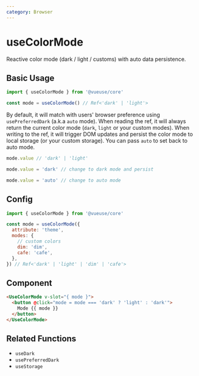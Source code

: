 ```yaml
---
category: Browser
---
```


# useColorMode

Reactive color mode (dark / light / customs) with auto data persistence.

## Basic Usage

```js
import { useColorMode } from '@vueuse/core'

const mode = useColorMode() // Ref<'dark' | 'light'>
```

By default, it will match with users' browser preference using `usePreferredDark` (a.k.a `auto` mode). When reading the ref, it will always return the current color mode (`dark`, `light` or your custom modes). When writing to the ref, it will trigger DOM updates and persist the color mode to local storage (or your custom storage). You can pass `auto` to set back to auto mode.

```ts
mode.value // 'dark' | 'light'

mode.value = 'dark' // change to dark mode and persist

mode.value = 'auto' // change to auto mode
```

## Config

```js
import { useColorMode } from '@vueuse/core'

const mode = useColorMode({
  attribute: 'theme',
  modes: {
    // custom colors
    dim: 'dim',
    cafe: 'cafe',
  },
}) // Ref<'dark' | 'light' | 'dim' | 'cafe'>
```

## Component

```html
<UseColorMode v-slot="{ mode }">
  <button @click="mode = mode === 'dark' ? 'light' : 'dark'">
    Mode {{ mode }}
  </button>
</UseColorMode>
```

## Related Functions

- `useDark`
- `usePreferredDark`
- `useStorage`
